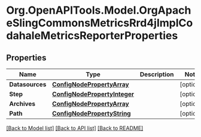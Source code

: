 # Org.OpenAPITools.Model.OrgApacheSlingCommonsMetricsRrd4jImplCodahaleMetricsReporterProperties
## Properties

Name | Type | Description | Notes
------------ | ------------- | ------------- | -------------
**Datasources** | [**ConfigNodePropertyArray**](ConfigNodePropertyArray.md) |  | [optional] 
**Step** | [**ConfigNodePropertyInteger**](ConfigNodePropertyInteger.md) |  | [optional] 
**Archives** | [**ConfigNodePropertyArray**](ConfigNodePropertyArray.md) |  | [optional] 
**Path** | [**ConfigNodePropertyString**](ConfigNodePropertyString.md) |  | [optional] 

[[Back to Model list]](../README.md#documentation-for-models) [[Back to API list]](../README.md#documentation-for-api-endpoints) [[Back to README]](../README.md)

